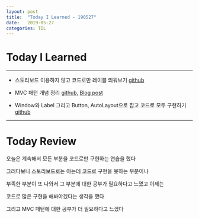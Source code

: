 ```yaml
---
layout: post
title:  "Today I Learned - 190527"
date:   2019-05-27
categories: TIL
---
```


# Today I Learned

---

- 스토리보드 이용하지 않고 코드로만 레이블 띄워보기 [github](https://github.com/VincentGeranium/Swift-Study/tree/master/2019-05-27-Study)

- MVC 패턴 개념 정리 [github](https://github.com/VincentGeranium/VincentGeranium.github.io/blob/master/_posts/2019-05-27-MVC-Pattern-Study.markdown), [Blog post](https://vincentgeranium.github.io/ios,/swift/2019/05/27/MVC-Pattern-Study.html)

- Window와 Label 그리고 Button, AutoLayout으로 잡고 코드로 모두 구현하기 [github](https://github.com/VincentGeranium/Swift-Study/tree/master/2019-05-27-UIWindow-And-UIButton-ByCode)

---

# Today Review

오늘은 계속해서 모든 부분을 코드로만 구현하는 연습을 했다

그러다보니 스토리보드로는 아는데 코드로 구현을 못하는 부분이나

부족한 부분이 또 나와서 그 부분에 대한 공부가 필요하다고 느꼈고 이제는

코드로 많은 구현을 해봐야겠다는 생각을 했다

그리고 MVC 패턴에 대한 공부가 더 필요하다고 느꼈다
